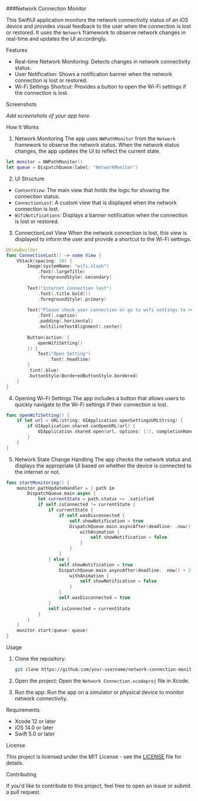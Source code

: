 ###Network Connection Monitor

This SwiftUI application monitors the network connectivity status of an iOS device and provides visual feedback to the user when the connection is lost or restored. It uses the `Network` framework to observe network changes in real-time and updates the UI accordingly.

 Features

- Real-time Network Monitoring: Detects changes in network connectivity status.
- User Notification: Shows a notification banner when the network connection is lost or restored.
- Wi-Fi Settings Shortcut: Provides a button to open the Wi-Fi settings if the connection is lost.

 Screenshots

*Add screenshots of your app here.*

 How It Works

 1. Network Monitoring
The app uses `NWPathMonitor` from the `Network` framework to observe the network status. When the network status changes, the app updates the UI to reflect the current state.

```swift
let monitor = NWPathMonitor()
let queue = DispatchQueue(label: "NetworkMonitor")
```

 2. UI Structure

- `ContentView`: The main view that holds the logic for showing the connection status.
- `ConnectionLost`: A custom view that is displayed when the network connection is lost.
- `WifiNotifications`: Displays a banner notification when the connection is lost or restored.

 3. ConnectionLost View
When the network connection is lost, this view is displayed to inform the user and provide a shortcut to the Wi-Fi settings.

```swift
@ViewBuilder
func ConnectionLost() -> some View {
    VStack(spacing: 10) {
        Image(systemName: "wifi.slash")
            .font(.largeTitle)
            .foregroundStyle(.secondary)
        
        Text("Internet Connection lost")
            .font(.title.bold())
            .foregroundStyle(.primary)
        
        Text("Please check your connection or go to wifi settings to reconnect.")
            .font(.caption)
            .padding(.horizontal)
            .multilineTextAlignment(.center)
        
        Button(action: {
            openWifiSetting()
        }) {
            Text("Open Setting")
                .font(.headline)
        }
        .tint(.blue)
        .buttonStyle(BorderedButtonStyle.bordered)
    }
}
```

 4. Opening Wi-Fi Settings
The app includes a button that allows users to quickly navigate to the Wi-Fi settings if their connection is lost.

```swift
func openWifiSetting() {
    if let url = URL(string: UIApplication.openSettingsURLString) {
        if UIApplication.shared.canOpenURL(url) {
            UIApplication.shared.open(url, options: [:], completionHandler: nil)
        }
    }
}
```

 5. Network State Change Handling
The app checks the network status and displays the appropriate UI based on whether the device is connected to the internet or not.

```swift
func startMonitoring() {
    monitor.pathUpdateHandler = { path in
        DispatchQueue.main.async {
            let currentState = path.status == .satisfied
            if self.isConnected != currentState {
                if currentState {
                    if self.wasDisconnected {
                        self.showNotification = true
                        DispatchQueue.main.asyncAfter(deadline: .now() + 2) {
                            withAnimation {
                                self.showNotification = false
                            }
                        }
                    }
                } else {
                    self.showNotification = true
                    DispatchQueue.main.asyncAfter(deadline: .now() + 2) {
                        withAnimation {
                            self.showNotification = false
                        }
                    }
                    self.wasDisconnected = true
                }
                self.isConnected = currentState
            }
        }
    }
    monitor.start(queue: queue)
}
```

 Usage

1. Clone the repository:
   ```bash
   git clone https://github.com/your-username/network-connection-monitor.git
   ```

2. Open the project:
   Open the `Network Connection.xcodeproj` file in Xcode.

3. Run the app:
   Run the app on a simulator or physical device to monitor network connectivity.

 Requirements

- Xcode 12 or later
- iOS 14.0 or later
- Swift 5.0 or later

 License

This project is licensed under the MIT License - see the [LICENSE](LICENSE) file for details.

 Contributing

If you'd like to contribute to this project, feel free to open an issue or submit a pull request.
